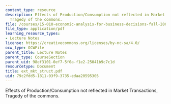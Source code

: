 ```yaml
---
content_type: resource
description: Effects of Production/Consumption not reflected in Market Transactions,
  Tragedy of the commons.
file: /courses/15-010-economic-analysis-for-business-decisions-fall-2004/79c2fdd5181103f93735edaa20595305_ext_mkt_struct.pdf
file_type: application/pdf
learning_resource_types:
- Lecture Notes
license: https://creativecommons.org/licenses/by-nc-sa/4.0/
ocw_type: OCWFile
parent_title: Lecture Notes
parent_type: CourseSection
parent_uid: 98ef3101-0ef7-5f0a-f1e2-25041b9c7c1d
resourcetype: Document
title: ext_mkt_struct.pdf
uid: 79c2fdd5-1811-03f9-3735-edaa20595305
---
```

Effects of Production/Consumption not reflected in Market Transactions, Tragedy of the commons.
